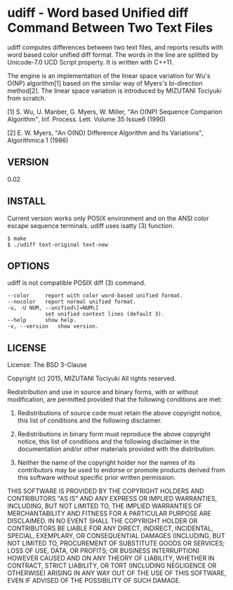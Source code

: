 udiff - Word based Unified diff Command Between Two Text Files
======================================================

udiff computes differences between two text files,
and reports results with word based color unified diff format.
The words in the line are splitted by Unicode-7.0 UCD Script
property.
It is written with C++11.

The engine is an implementation of the linear space variation
for Wu's O(NP) algorithm\[1\] based on the similar way of
Myers's bi-direction method\[2\]. The linear space variation
is introduced by MIZUTANI Tociyuki from scratch.

\[1\] S. Wu, U. Manber, G. Myers, W. Miller,
<q>An O(NP) Sequence Comparion Algorithm</q>,
Inf. Process. Lett. Volume 35 Issue6 (1990)

\[2\] E. W. Myers, <q>An O(ND) Difference Algorithm and Its Variations</q>,
Algorithmica 1 (1986)

VERSION
------

0.02

INSTALL
------

Current version works only POSIX environment and on the ANSI color
escape sequence terminals. udiff uses isatty (3) function.

    $ make
    $ ./udiff text-original text-new

OPTIONS
------

udiff is not compatible POSIX diff (3) command.

    --color     report with color word-based unified format.
    --nocolor   report normal unified format.
    -u, -U NUM, --unified\[=NUM\]
                set unified context lines (default 3).
    --help      show help.
    -v, --version   show version.

LICENSE
------

License: The BSD 3-Clause

Copyright (c) 2015, MIZUTANI Tociyuki
All rights reserved.

Redistribution and use in source and binary forms, with or without
modification, are permitted provided that the following conditions are met:

 1. Redistributions of source code must retain the above copyright notice,
    this list of conditions and the following disclaimer.

 2. Redistributions in binary form must reproduce the above copyright
    notice, this list of conditions and the following disclaimer in the
    documentation and/or other materials provided with the distribution.
 
 3. Neither the name of the copyright holder nor the names of its
    contributors may be used to endorse or promote products derived from
    this software without specific prior written permission.

THIS SOFTWARE IS PROVIDED BY THE COPYRIGHT HOLDERS AND CONTRIBUTORS
"AS IS" AND ANY EXPRESS OR IMPLIED WARRANTIES, INCLUDING, BUT NOT
LIMITED TO, THE IMPLIED WARRANTIES OF MERCHANTABILITY AND FITNESS FOR
A PARTICULAR PURPOSE ARE DISCLAIMED. IN NO EVENT SHALL THE COPYRIGHT
HOLDER OR CONTRIBUTORS BE LIABLE FOR ANY DIRECT, INDIRECT, INCIDENTAL,
SPECIAL, EXEMPLARY, OR CONSEQUENTIAL DAMAGES (INCLUDING, BUT NOT LIMITED
TO, PROCUREMENT OF SUBSTITUTE GOODS OR SERVICES; LOSS OF USE, DATA, OR
PROFITS; OR BUSINESS INTERRUPTION) HOWEVER CAUSED AND ON ANY THEORY OF
LIABILITY, WHETHER IN CONTRACT, STRICT LIABILITY, OR TORT (INCLUDING
NEGLIGENCE OR OTHERWISE) ARISING IN ANY WAY OUT OF THE USE OF THIS
SOFTWARE, EVEN IF ADVISED OF THE POSSIBILITY OF SUCH DAMAGE.

